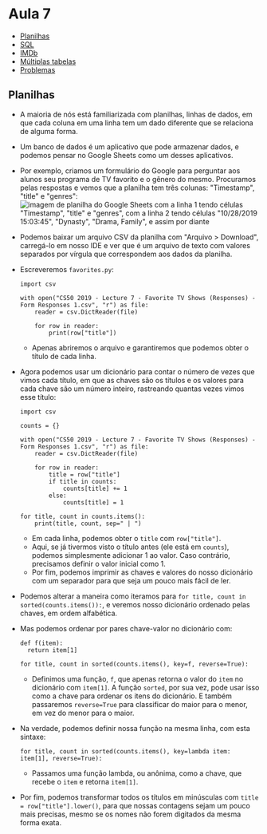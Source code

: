 Aula 7
=========

*   [Planilhas](#planilhas)
*   [SQL](#sql)
*   [IMDb](#imdb)
*   [Múltiplas tabelas](#multiple-tables)
*   [Problemas](#problems)

Planilhas
------------

*   A maioria de nós está familiarizada com planilhas, linhas de dados, em que cada coluna em uma linha tem um dado diferente que se relaciona de alguma forma.
*   Um banco de dados é um aplicativo que pode armazenar dados, e podemos pensar no Google Sheets como um desses aplicativos.
*   Por exemplo, criamos um formulário do Google para perguntar aos alunos seu programa de TV favorito e o gênero do mesmo. Procuramos pelas respostas e vemos que a planilha tem três colunas: "Timestamp", "title" e "genres":  
    ![imagem de planilha do Google Sheets com a linha 1 tendo células "Timestamp", "title" e "genres", com a linha 2 tendo células "10/28/2019 15:03:45", "Dynasty", "Drama, Family", e assim por diante](https://cs50.harvard.edu/x/2020/notes/7/spreadsheet.png)
*   Podemos baixar um arquivo CSV da planilha com "Arquivo > Download", carregá-lo em nosso IDE e ver que é um arquivo de texto com valores separados por vírgula que correspondem aos dados da planilha.
*   Escreveremos `favorites.py`:
    
        import csv
        
        with open("CS50 2019 - Lecture 7 - Favorite TV Shows (Responses) - Form Responses 1.csv", "r") as file:
            reader = csv.DictReader(file)
        
            for row in reader:
                print(row["title"])
        
    
    *   Apenas abriremos o arquivo e garantiremos que podemos obter o título de cada linha.
*   Agora podemos usar um dicionário para contar o número de vezes que vimos cada título, em que as chaves são os títulos e os valores para cada chave são um número inteiro, rastreando quantas vezes vimos esse título:
    
        import csv
        
        counts = {}
        
        with open("CS50 2019 - Lecture 7 - Favorite TV Shows (Responses) - Form Responses 1.csv", "r") as file:
            reader = csv.DictReader(file)
        
            for row in reader:
                title = row["title"]
                if title in counts:
                    counts[title] += 1
                else:
                    counts[title] = 1
        
        for title, count in counts.items():
            print(title, count, sep=" | ")
        
    
    *   Em cada linha, podemos obter o `title` com `row["title"]`.
    *   Aqui, se já tivermos visto o título antes (ele está em `counts`), podemos simplesmente adicionar 1 ao valor. Caso contrário, precisamos definir o valor inicial como 1.
    *   Por fim, podemos imprimir as chaves e valores do nosso dicionário com um separador para que seja um pouco mais fácil de ler.
*   Podemos alterar a maneira como iteramos para `for title, count in sorted(counts.items()):`, e veremos nosso dicionário ordenado pelas chaves, em ordem alfabética.
*   Mas podemos ordenar por pares chave-valor no dicionário com:
    
        def f(item):
          return item[1]
        
        for title, count in sorted(counts.items(), key=f, reverse=True):
        
    
    *   Definimos uma função, `f`, que apenas retorna o valor do `item` no dicionário com `item[1]`. A função `sorted`, por sua vez, pode usar isso como a chave para ordenar os itens do dicionário. E também passaremos `reverse=True` para classificar do maior para o menor, em vez do menor para o maior.
*   Na verdade, podemos definir nossa função na mesma linha, com esta sintaxe:
    
        for title, count in sorted(counts.items(), key=lambda item: item[1], reverse=True):
        
    
    *   Passamos uma função lambda, ou anônima, como a chave, que recebe o `item` e retorna `item[1]`.
*   Por fim, podemos transformar todos os títulos em minúsculas com `title = row["title"].lower()`, para que nossas contagens sejam um pouco mais precisas, mesmo se os nomes não forem digitados da mesma forma exata.